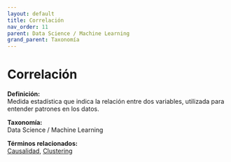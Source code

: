```yaml
---
layout: default
title: Correlación
nav_order: 11
parent: Data Science / Machine Learning
grand_parent: Taxonomía
---
```


# Correlación

**Definición:**  
Medida estadística que indica la relación entre dos variables, utilizada para entender patrones en los datos.

**Taxonomía:**  
Data Science / Machine Learning

**Términos relacionados:**  
[Causalidad](https://maleniski.github.io/diccionario-angl-tec-mx/docs/taxonomia/data--science--/--machine--learning/causalidad.html), [Clustering](https://maleniski.github.io/diccionario-angl-tec-mx/docs/taxonomia/data--science--/--machine--learning/clustering.html)
